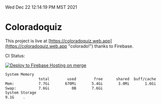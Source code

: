 Wed Dec 22 12:14:19 PM MST 2021

# Coloradoquiz


This project is live at [https://coloradoquiz.web.app](https://coloradoquiz.web.app "colorado!") thanks to Firebase.

CI Status: 

[![Deploy to Firebase Hosting on merge](https://github.com/teamkushal/coloradoquiz/actions/workflows/firebase-hosting-merge.yml/badge.svg)](https://github.com/teamkushal/coloradoquiz/actions/workflows/firebase-hosting-merge.yml)

```bash
System Memory
               total        used        free      shared  buff/cache   available
Mem:           7.7Gi       670Mi       5.4Gi       3.0Mi       1.6Gi       6.7Gi
Swap:          7.6Gi          0B       7.6Gi
System Storage
9.1G	.
```
